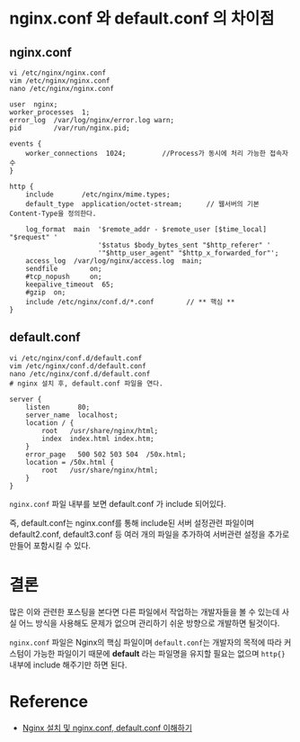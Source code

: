 
# nginx.conf 와 default.conf 의 차이점

## nginx.conf
```shell
vi /etc/nginx/nginx.conf
vim /etc/nginx/nginx.conf
nano /etc/nginx/nginx.conf

user  nginx;
worker_processes  1;
error_log  /var/log/nginx/error.log warn;
pid        /var/run/nginx.pid;

events {
    worker_connections  1024;         //Process가 동시에 처리 가능한 접속자 수 
}

http {
    include       /etc/nginx/mime.types;
    default_type  application/octet-stream;      // 웹서버의 기본 Content-Type을 정의한다.
    
    log_format  main  '$remote_addr - $remote_user [$time_local] "$request" '
                      '$status $body_bytes_sent "$http_referer" '
                      '"$http_user_agent" "$http_x_forwarded_for"';
    access_log  /var/log/nginx/access.log  main;
    sendfile        on;
    #tcp_nopush     on;
    keepalive_timeout  65;
    #gzip  on;
    include /etc/nginx/conf.d/*.conf        // ** 핵심 ** 
}
```

## default.conf
```shell
vi /etc/nginx/conf.d/default.conf
vim /etc/nginx/conf.d/default.conf
nano /etc/nginx/conf.d/default.conf
# nginx 설치 후, default.conf 파일을 연다.

server {
    listen       80;
    server_name  localhost;
    location / {
        root   /usr/share/nginx/html;
        index  index.html index.htm;
    }
    error_page   500 502 503 504  /50x.html;
    location = /50x.html {
        root   /usr/share/nginx/html;
    }
}
```

`nginx.conf` 파일 내부를 보면 default.conf 가 include 되어있다.

즉, default.conf는 nginx.conf를 통해 include된 서버 설정관련 파일이며 
default2.conf, default3.conf 등 여러 개의 파일을 추가하여 서버관련 설정을 추가로 만들어 포함시킬 수 있다.

# 결론
많은 이와 관련한 포스팅을 본다면 다른 파일에서 작업하는 개발자들을 볼 수 있는데 사실 어느 방식을 사용해도 문제가 없으며
관리하기 쉬운 방향으로 개발하면 될것이다.

`nginx.conf` 파일은 Nginx의 핵심 파일이며 `default.conf`는 개발자의 목적에 따라 커스텀이 가능한 파일이기
때문에 **default** 라는 파일명을 유지할 필요는 없으며 `http{}` 내부에 include 해주기만 하면 된다.

# Reference
- [Nginx 설치 및 nginx.conf, default.conf 이해하기](https://phsun102.tistory.com/45)